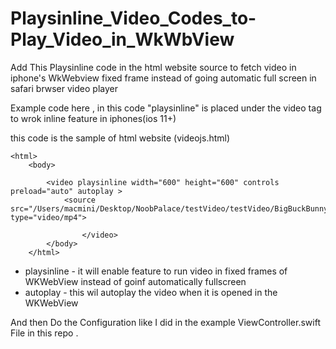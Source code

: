 # Playsinline_Video_Codes_to-Play_Video_in_WkWbView


Add This Playsinline code in the html website source to fetch video in iphone's WkWebview fixed frame instead of going automatic full screen in safari brwser video player


Example code here , in this code "playsinline" is placed under the video tag to wrok inline feature in iphones(ios 11+) 

this code is the sample of html website (videojs.html)

```
<html>
    <body>
        
        <video playsinline width="600" height="600" controls preload="auto" autoplay >
            <source src="/Users/macmini/Desktop/NoobPalace/testVideo/testVideo/BigBuckBunny.mp4" type="video/mp4">
                
                </video>
        </body>
    </html>
```

* playsinline - it will enable feature to run video in fixed frames of WKWebView instead of goinf automatically fullscreen
* autoplay - this wil autoplay the video when it is opened in the WKWebView


And then Do the Configuration like I did in the example ViewController.swift File in this repo .
